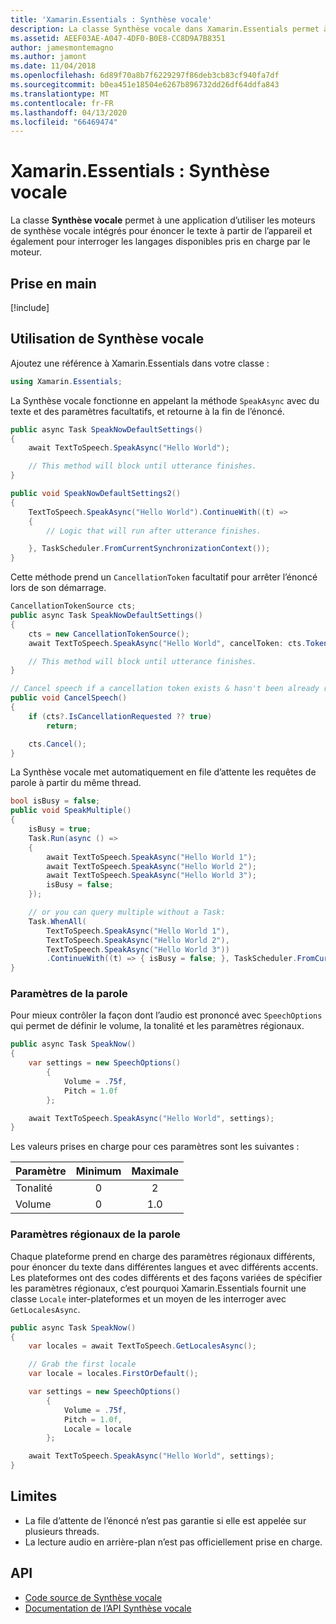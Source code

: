 ```yaml
---
title: 'Xamarin.Essentials : Synthèse vocale'
description: La classe Synthèse vocale dans Xamarin.Essentials permet à une application d’utiliser les moteurs de synthèse vocale intégrés pour énoncer le texte à partir de l’appareil et également pour interroger les langages disponibles pris en charge par le moteur.
ms.assetid: AEEF03AE-A047-4DF0-B0E8-CC8D9A7B8351
author: jamesmontemagno
ms.author: jamont
ms.date: 11/04/2018
ms.openlocfilehash: 6d89f70a8b7f6229297f86deb3cb83cf940fa7df
ms.sourcegitcommit: b0ea451e18504e6267b896732dd26df64ddfa843
ms.translationtype: MT
ms.contentlocale: fr-FR
ms.lasthandoff: 04/13/2020
ms.locfileid: "66469474"
---
```

# <a name="xamarinessentials-text-to-speech"></a>Xamarin.Essentials : Synthèse vocale

La classe **Synthèse vocale** permet à une application d’utiliser les moteurs de synthèse vocale intégrés pour énoncer le texte à partir de l’appareil et également pour interroger les langages disponibles pris en charge par le moteur.

## <a name="get-started"></a>Prise en main

[!include[](~/essentials/includes/get-started.md)]

## <a name="using-text-to-speech"></a>Utilisation de Synthèse vocale

Ajoutez une référence à Xamarin.Essentials dans votre classe :

```csharp
using Xamarin.Essentials;
```

La Synthèse vocale fonctionne en appelant la méthode `SpeakAsync` avec du texte et des paramètres facultatifs, et retourne à la fin de l’énoncé.

```csharp
public async Task SpeakNowDefaultSettings()
{
    await TextToSpeech.SpeakAsync("Hello World");

    // This method will block until utterance finishes.
}

public void SpeakNowDefaultSettings2()
{
    TextToSpeech.SpeakAsync("Hello World").ContinueWith((t) =>
    {
        // Logic that will run after utterance finishes.

    }, TaskScheduler.FromCurrentSynchronizationContext());
}
```

Cette méthode prend un `CancellationToken` facultatif pour arrêter l’énoncé lors de son démarrage.

```csharp
CancellationTokenSource cts;
public async Task SpeakNowDefaultSettings()
{
    cts = new CancellationTokenSource();
    await TextToSpeech.SpeakAsync("Hello World", cancelToken: cts.Token);

    // This method will block until utterance finishes.
}

// Cancel speech if a cancellation token exists & hasn't been already requested.
public void CancelSpeech()
{
    if (cts?.IsCancellationRequested ?? true)
        return;

    cts.Cancel();
}
```

La Synthèse vocale met automatiquement en file d’attente les requêtes de parole à partir du même thread.

```csharp
bool isBusy = false;
public void SpeakMultiple()
{
    isBusy = true;
    Task.Run(async () =>
    {
        await TextToSpeech.SpeakAsync("Hello World 1");
        await TextToSpeech.SpeakAsync("Hello World 2");
        await TextToSpeech.SpeakAsync("Hello World 3");
        isBusy = false;
    });

    // or you can query multiple without a Task:
    Task.WhenAll(
        TextToSpeech.SpeakAsync("Hello World 1"),
        TextToSpeech.SpeakAsync("Hello World 2"),
        TextToSpeech.SpeakAsync("Hello World 3"))
        .ContinueWith((t) => { isBusy = false; }, TaskScheduler.FromCurrentSynchronizationContext());
}
```

### <a name="speech-settings"></a>Paramètres de la parole

Pour mieux contrôler la façon dont l’audio est prononcé avec `SpeechOptions` qui permet de définir le volume, la tonalité et les paramètres régionaux.

```csharp
public async Task SpeakNow()
{
    var settings = new SpeechOptions()
        {
            Volume = .75f,
            Pitch = 1.0f
        };

    await TextToSpeech.SpeakAsync("Hello World", settings);
}
```

Les valeurs prises en charge pour ces paramètres sont les suivantes :

| Paramètre | Minimum | Maximale |
| --- | :---: | :---: |
| Tonalité | 0 | 2 |
| Volume | 0 | 1.0 |

### <a name="speech-locales"></a>Paramètres régionaux de la parole

Chaque plateforme prend en charge des paramètres régionaux différents, pour énoncer du texte dans différentes langues et avec différents accents. Les plateformes ont des codes différents et des façons variées de spécifier les paramètres régionaux, c’est pourquoi Xamarin.Essentials fournit une classe `Locale` inter-plateformes et un moyen de les interroger avec `GetLocalesAsync`.

```csharp
public async Task SpeakNow()
{
    var locales = await TextToSpeech.GetLocalesAsync();

    // Grab the first locale
    var locale = locales.FirstOrDefault();

    var settings = new SpeechOptions()
        {
            Volume = .75f,
            Pitch = 1.0f,
            Locale = locale
        };

    await TextToSpeech.SpeakAsync("Hello World", settings);
}
```

## <a name="limitations"></a>Limites

- La file d’attente de l’énoncé n’est pas garantie si elle est appelée sur plusieurs threads.
- La lecture audio en arrière-plan n’est pas officiellement prise en charge.

## <a name="api"></a>API

- [Code source de Synthèse vocale](https://github.com/xamarin/Essentials/tree/master/Xamarin.Essentials/TextToSpeech)
- [Documentation de l’API Synthèse vocale](xref:Xamarin.Essentials.TextToSpeech)
